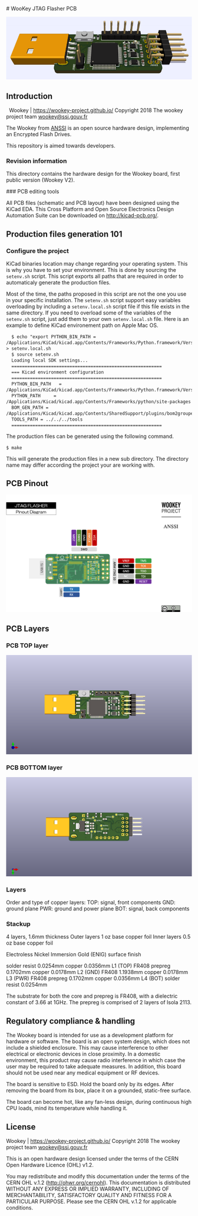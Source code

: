 # WooKey JTAG Flasher PCB

![Pinout](./imgs/wookey-jtag-3D.png)


## Introduction

 
Wookey | https://wookey-project.github.io/
Copyright 2018 The wookey project team <wookey@ssi.gouv.fr>

The Wookey from [ANSSI](https://www.ssi.gouv.fr) is an open source
hardware design, implementing an Encrypted Flash Drives.

This repository is aimed towards developers.


### Revision information

This directory contains the hardware design for the Wookey board, first public version (Wookey V2).


### PCB editing tools

All PCB files (schematic and PCB layout) have been designed using the KiCad EDA.
This Cross Platform and Open Source Electronics Design Automation Suite can be downloaded
on http://kicad-pcb.org/.


## Production files generation 101

### Configure the project

KiCad binaries location may change regarding your operating system.
This is why you have to set your environment.
This is done by sourcing the `setenv.sh` script. This script exports
all paths that are required in order to automaticaly generate the production files.


Most of the time, the paths proposed in this script are not the one you use in your specific installation.
The `setenv.sh` script support easy variables overloading by including a `setenv.local.sh` script file if this file exists in the same directory.
If you need to overload some of the variables of the `setenv.sh` script, just add them to your own `setenv.local.sh` file.
Here is an example to define KiCad environement path on Apple Mac OS.

```
  $ echo "export PYTHON_BIN_PATH = /Applications/KiCad/kicad.app/Contents/Frameworks/Python.framework/Versions/2.7/bin/python" > setenv.local.sh
  $ source setenv.sh
  Loading local SDK settings...
  =========================================================
  === Kicad environment configuration
  =========================================================
  PYTHON_BIN_PATH   = /Applications/KiCad/kicad.app/Contents/Frameworks/Python.framework/Versions/2.7/bin/python
  PYTHON_PATH     = /Applications/Kicad/kicad.app/Contents/Frameworks/python/site-packages
  BOM_GEN_PATH = /Applications/Kicad/kicad.app/Contents/SharedSupport/plugins/bom2grouped_csv.xsl
  TOOLS_PATH = ../../../tools
  =========================================================
```

The production files can be generated using the following command.

```
$ make
```

This will generate the production files in a new sub directory.
The directory name may differ according the project your are working with.


## PCB Pinout

![Pinout](./imgs/wookey-jtag-top-pinout.png)


## PCB Layers

### PCB TOP layer

![TOP](./imgs/wookey-jtag-top.png)

### PCB BOTTOM layer

![BOT](./imgs/wookey-jtag-bot.png)


### Layers

Order and type of copper layers:
  TOP:  signal, front components
  GND:  ground plane
  PWR:  ground and power plane
  BOT:  signal, back components


### Stackup
4 layers, 1.6mm thickness
Outer layers 1 oz base copper foil
Inner layers 0.5 oz base copper foil

Electroless Nickel Immersion Gold (ENIG) surface finish

solder resist   0.0254mm
copper          0.0356mm    L1 (TOP)
FR408 prepreg   0.1702mm
copper          0.0178mm    L2 (GND)
FR408           1.1938mm
copper          0.0178mm    L3 (PWR)
FR408 prepreg   0.1702mm
copper          0.0356mm    L4 (BOT)
solder resist   0.0254mm

The substrate for both the core and prepreg is FR408,
with a dielectric constant of 3.66 at 1GHz.
The prepreg is comprised of 2 layers of Isola 2113.


## Regulatory compliance & handling

The Wookey board is intended for use as a development platform for hardware
or software. The board is an open system design, which does not include a
shielded enclosure. This may cause interference to other electrical or
electronic devices in close proximity. In a domestic environment, this product
may cause radio interference in which case the user may be required to take
adequate measures. In addition, this board should not be used near any medical
equipment or RF devices.

The board is sensitive to ESD. Hold the board only by its edges. After removing
the board from its box, place it on a grounded, static-free surface.

The board can become hot, like any fan-less design, during continuous high CPU
loads, mind its temperature while handling it.

## License

Wookey | https://wookey-project.github.io/
Copyright 2018 The wookey project team <wookey@ssi.gouv.fr>

This is an open hardware design licensed under the terms of the CERN Open
Hardware Licence (OHL) v1.2.

You may redistribute and modify this documentation under the terms of the CERN
OHL v.1.2 (http://ohwr.org/cernohl). This documentation is distributed WITHOUT
ANY EXPRESS OR IMPLIED WARRANTY, INCLUDING OF MERCHANTABILITY, SATISFACTORY
QUALITY AND FITNESS FOR A PARTICULAR PURPOSE. Please see the CERN OHL v.1.2 for
applicable conditions.
